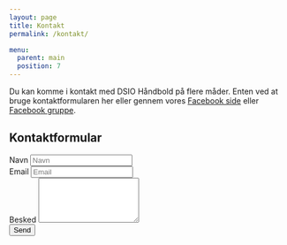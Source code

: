 ```yaml
---
layout: page
title: Kontakt
permalink: /kontakt/

menu:
  parent: main
  position: 7
---
```

Du kan komme i kontakt med DSIO Håndbold på flere måder. Enten ved at bruge kontaktformularen her eller gennem vores [Facebook side](https://www.facebook.com/Dsiohaandbold) eller [Facebook gruppe](https://www.facebook.com/groups/30303969064/).

## Kontaktformular
<form role="form" action="//forms.brace.io/mail@dsiohaandbold.dk" method="post">
  <div class="form-group">
    <label for="name">Navn</label>
    <input type="text" class="form-control" id="name" name="name" placeholder="Navn">
  </div>
  <div class="form-group">
    <label for="email">Email</label>
    <input type="email" class="form-control" id="email" name="_replyto" placeholder="Email">
  </div>
  <div class="form-group">
    <label for="message">Besked</label>
    <textarea rows="5" class="form-control" id="message" name="message"></textarea>
  </div>
  <button type="submit" class="btn btn-primary">Send</button>
</form>
